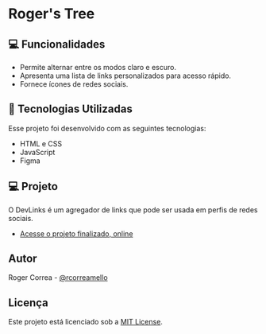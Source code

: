 # Roger's Tree

## 💻 Funcionalidades

- Permite alternar entre os modos claro e escuro.
- Apresenta uma lista de links personalizados para acesso rápido.
- Fornece ícones de redes sociais.

## 🚀 Tecnologias Utilizadas

Esse projeto foi desenvolvido com as seguintes tecnologias:

- HTML e CSS
- JavaScript
- Figma

## 💻 Projeto

O DevLinks é um agregador de links que pode ser usada em perfis de redes sociais.

- [Acesse o projeto finalizado, online](https://rmeiio.github.io/RogersTree)

## Autor

Roger Correa - [@rcorreamello](https://github.com/rmeIIo/)

## Licença

Este projeto está licenciado sob a [MIT License](LICENSE).
